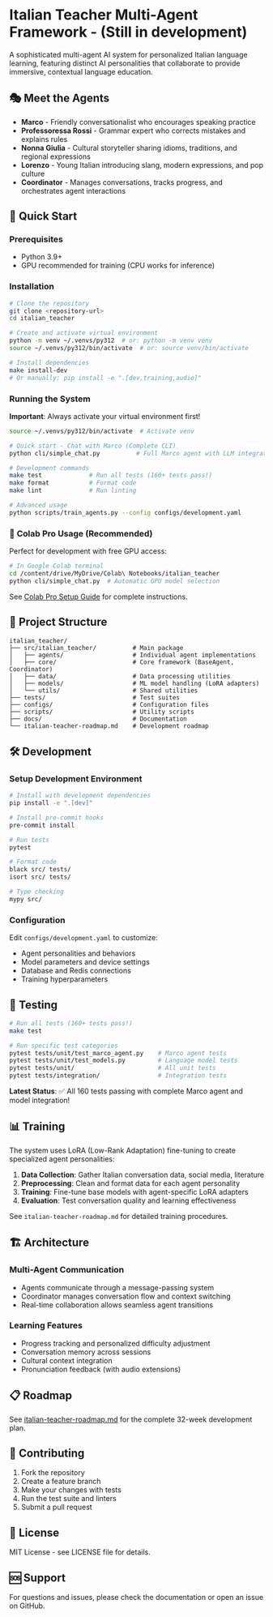 # Italian Teacher Multi-Agent Framework - (Still in development)

A sophisticated multi-agent AI system for personalized Italian language learning, featuring distinct AI personalities that collaborate to provide immersive, contextual language education.

## 🎭 Meet the Agents

- **Marco** - Friendly conversationalist who encourages speaking practice
- **Professoressa Rossi** - Grammar expert who corrects mistakes and explains rules
- **Nonna Giulia** - Cultural storyteller sharing idioms, traditions, and regional expressions
- **Lorenzo** - Young Italian introducing slang, modern expressions, and pop culture
- **Coordinator** - Manages conversations, tracks progress, and orchestrates agent interactions

## 🚀 Quick Start

### Prerequisites
- Python 3.9+
- GPU recommended for training (CPU works for inference)

### Installation

```bash
# Clone the repository
git clone <repository-url>
cd italian_teacher

# Create and activate virtual environment
python -m venv ~/.venvs/py312  # or: python -m venv venv
source ~/.venvs/py312/bin/activate  # or: source venv/bin/activate

# Install dependencies
make install-dev
# Or manually: pip install -e ".[dev,training,audio]"
```

### Running the System

**Important**: Always activate your virtual environment first!
```bash
source ~/.venvs/py312/bin/activate  # Activate venv

# Quick start - Chat with Marco (Complete CLI)
python cli/simple_chat.py          # Full Marco agent with LLM integration

# Development commands
make test             # Run all tests (160+ tests pass!)
make format           # Format code
make lint             # Run linting

# Advanced usage
python scripts/train_agents.py --config configs/development.yaml
```

### 🚀 **Colab Pro Usage (Recommended)**

Perfect for development with free GPU access:
```bash
# In Google Colab terminal
cd /content/drive/MyDrive/Colab\ Notebooks/italian_teacher
python cli/simple_chat.py  # Automatic GPU model selection
```

See [Colab Pro Setup Guide](docs/COLAB_PRO_SETUP.md) for complete instructions.

## 📁 Project Structure

```
italian_teacher/
├── src/italian_teacher/          # Main package
│   ├── agents/                   # Individual agent implementations
│   ├── core/                     # Core framework (BaseAgent, Coordinator)
│   ├── data/                     # Data processing utilities
│   ├── models/                   # ML model handling (LoRA adapters)
│   └── utils/                    # Shared utilities
├── tests/                        # Test suites
├── configs/                      # Configuration files
├── scripts/                      # Utility scripts
├── docs/                         # Documentation
└── italian-teacher-roadmap.md    # Development roadmap
```

## 🛠️ Development

### Setup Development Environment

```bash
# Install with development dependencies
pip install -e ".[dev]"

# Install pre-commit hooks
pre-commit install

# Run tests
pytest

# Format code
black src/ tests/
isort src/ tests/

# Type checking
mypy src/
```

### Configuration

Edit `configs/development.yaml` to customize:
- Agent personalities and behaviors
- Model parameters and device settings
- Database and Redis connections
- Training hyperparameters

## 🧪 Testing

```bash
# Run all tests (160+ tests pass!)
make test

# Run specific test categories
pytest tests/unit/test_marco_agent.py    # Marco agent tests
pytest tests/unit/test_models.py         # Language model tests
pytest tests/unit/                       # All unit tests
pytest tests/integration/                # Integration tests
```

**Latest Status**: ✅ All 160 tests passing with complete Marco agent and model integration!

## 📊 Training

The system uses LoRA (Low-Rank Adaptation) fine-tuning to create specialized agent personalities:

1. **Data Collection**: Gather Italian conversation data, social media, literature
2. **Preprocessing**: Clean and format data for each agent personality
3. **Training**: Fine-tune base models with agent-specific LoRA adapters
4. **Evaluation**: Test conversation quality and learning effectiveness

See `italian-teacher-roadmap.md` for detailed training procedures.

## 🏗️ Architecture

### Multi-Agent Communication
- Agents communicate through a message-passing system
- Coordinator manages conversation flow and context switching
- Real-time collaboration allows seamless agent transitions

### Learning Features
- Progress tracking and personalized difficulty adjustment
- Conversation memory across sessions
- Cultural context integration
- Pronunciation feedback (with audio extensions)

## 📋 Roadmap

See [italian-teacher-roadmap.md](./docs/italian-teacher-roadmap.md) for the complete 32-week development plan.

## 🤝 Contributing

1. Fork the repository
2. Create a feature branch
3. Make your changes with tests
4. Run the test suite and linters
5. Submit a pull request

## 📄 License

MIT License - see LICENSE file for details.

## 🆘 Support

For questions and issues, please check the documentation or open an issue on GitHub.
